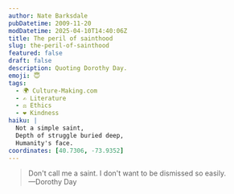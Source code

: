 ```yaml
---
author: Nate Barksdale
pubDatetime: 2009-11-20
modDatetime: 2025-04-10T14:40:06Z
title: The peril of sainthood
slug: the-peril-of-sainthood
featured: false
draft: false
description: Quoting Dorothy Day.
emoji: 😇
tags:
  - 🌍 Culture-Making.com
  - ✍️ Literature
  - ⚖️ Ethics
  - ❤️ Kindness
haiku: |
  Not a simple saint,  
  Depth of struggle buried deep,  
  Humanity's face.
coordinates: [40.7306, -73.9352]
---
```


> Don't call me a saint. I don't want to be dismissed so easily.  
> —Dorothy Day
